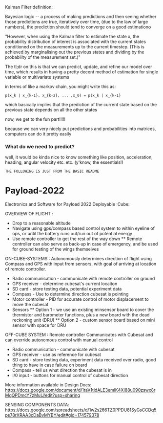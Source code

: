 Kalman Filter definition:

Bayesian logic -- a process of making predictions and then seeing whether those predictions are true, iteratively
over time, (due to the law of large numbers), the prediction should tend to converge on a good estimationo

"However, when using the Kalman filter to estimate the state x, the probability distribution of interest is associated with the current states conditioned on the measurements up to the current timestep. (This is achieved by marginalising out the previous states and dividing by the probability of the measurement set.)"

[](https://en.wikipedia.org/wiki/Recursive_Bayesian_estimation)

The tl;dr on this is that we can  predict, update, and refine our model over time, which results in having a
pretty decent method of estimation for single variable or multivariate systems

in terms of like a markov chain, you might write this as:

`p(x_k | x_{k-1}, x_{k-2}, ... ,x_0) = p(x_k | x_{k-1}`

which basically implies that the prediction of the current state based on the previous state depends on all the
other states

now, we get to the fun part!!!!!

because we can very nicely put predictions and probabilities into matrices, computers can do it pretty easily

### What do we need to predict? 

well, it would be kinda nice to know something like position, acceleration, heading, angular velocity etc. etc. 
(y'know, the essentials!)


`THE FOLLOWING IS JUST FROM THE BASIC README`

# Payload-2022
Electronics and Software for Payload 2022 Deployable :Cube:

OVERVIEW OF FLIGHT :
* Drop to a reasonable altitude 
* Navigate using gps/compass based control system to within eyeline of ops, or until the battery runs out/run out of potential energy
* Use remote controller to get the rest of the way down
** Remote controller can also serve as back-up in case of emergency, and be used for ground testing of the wings themselves


ON-CUBE-SYSTEMS :
Autonomously determines direction of flight using Compass and GPS with input from sensors, with goal of arriving at location of remote controller.
* Radio communication - communicate with remote controller on ground
* GPS receiver - determine cubesat's current locaiton
* SD card - store testing data, potential experiment data
* Compass - Use to determine direction cubesat is pointing
* Motor controller - PID for accurate control of motor displacement to move the cubesat
* Sensors
** Option 1 - we use an existing minsensor board to cover the thermistor and barometer functions, plus a new board with the dead reckoning unit (DRU)
** Option 2 - custom sensor board based on mini sensor with space for DRU


OFF-CUBE SYSTEM :
Remote controller
Communicates with Cubesat and can override autonomous control with manual control
* Radio communication - communicate with cubesat
* GPS receiver - use as reference for cubesat
* SD card - store testing data, experiment data received over radio, good thing to have in case failure on board
* Compass - tell us what direction the cubesat is in
* I/0  input - buttons for manual control of cubesat direction


More information available in Design Docs:
https://docs.google.com/document/d/1taV1tidALE3emlK4XI88u090zswx8rMgQPDmcY7zMuU/edit?usp=sharing

SENSING COMPONENTS DATA:
https://docs.google.com/spreadsheets/d/1w2s266TZ0PPDU81SyGsCCDq5ps78rXRAA3cDaBvMYBY/edit#gid=174579378
